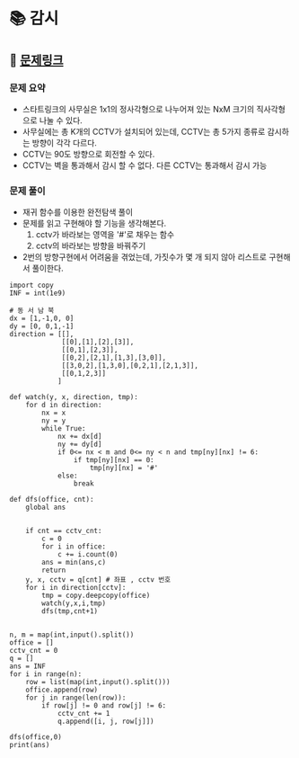 
# 📚 감시

## 📌 [문제링크](https://www.acmicpc.net/problem/15683)

### 문제 요약

- 스타트링크의 사무실은 1x1의 정사각형으로 나누어져 있는 NxM 크기의 직사각형으로 나눌 수 있다.
- 사무실에는 총 K개의 CCTV가 설치되어 있는데, CCTV는 총 5가지 종류로 감시하는 방향이 각각 다르다.
- CCTV는 90도 방향으로 회전할 수 있다.
- CCTV는 벽을 통과해서 감시 할 수 없다. 다른 CCTV는 통과해서 감시 가능

### 문제 풀이

- 재귀 함수를 이용한 완전탐색 풀이
- 문제를 읽고 구현해야 할 기능을 생각해본다.
  1. cctv가 바라보는 영역을 '#'로 채우는 함수
  2. cctv의 바라보는 방향을 바꿔주기
- 2번의 방향구현에서 어려움을 겪었는데, 가짓수가 몇 개 되지 않아 리스트로 구현해서 풀이한다.

```
import copy
INF = int(1e9)

# 동 서 남 북
dx = [1,-1,0, 0]
dy = [0, 0,1,-1]
direction = [[],
             [[0],[1],[2],[3]],
             [[0,1],[2,3]],
             [[0,2],[2,1],[1,3],[3,0]],
             [[3,0,2],[1,3,0],[0,2,1],[2,1,3]],
             [[0,1,2,3]]
            ]

def watch(y, x, direction, tmp):
    for d in direction:
        nx = x
        ny = y
        while True:
            nx += dx[d]
            ny += dy[d]
            if 0<= nx < m and 0<= ny < n and tmp[ny][nx] != 6:
                if tmp[ny][nx] == 0:
                    tmp[ny][nx] = '#'
            else:
                break

def dfs(office, cnt):
    global ans
    
    
    if cnt == cctv_cnt:
        c = 0
        for i in office:
            c += i.count(0)
        ans = min(ans,c)
        return
    y, x, cctv = q[cnt] # 좌표 , cctv 번호
    for i in direction[cctv]:
        tmp = copy.deepcopy(office)
        watch(y,x,i,tmp)
        dfs(tmp,cnt+1)
         
        
n, m = map(int,input().split())
office = []
cctv_cnt = 0
q = []
ans = INF
for i in range(n):
    row = list(map(int,input().split()))
    office.append(row)
    for j in range(len(row)):
        if row[j] != 0 and row[j] != 6:
            cctv_cnt += 1
            q.append([i, j, row[j]])

dfs(office,0)
print(ans)
```

